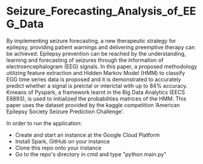 # Seizure_Forecasting_Analysis_of_EEG_Data
By implementing seizure forecasting, a new therapeutic
strategy for epilepsy, providing patient warnings
and delivering preemptive therapy can be achieved. Epilepsy
prevention can be reached by the understanding, learning and
forecasting of seizures through the information of electroencephalogram
(EEG) signals. In this paper, a proposed methodology
utilizing feature extraction and Hidden Markov Model
(HMM) to classify EGG time series data is proposed and it is
demonstrated to accurately predict whether a signal is preictal
or interictal with up to 84% accuracy. Kmeans of Pyspark, a framework
learnt in the Big Data Analytics (EECS E6893), is used to
initialized the probabilities matrices of the HMM. This paper
uses the dataset provided by the kaggle competition ’American
Epilepsy Society Seizure Prediction Challenge’.

In order to run the application:

* Create and start an instance at the Google Cloud Platform
* Install Spark, GitHub on your instance
* Clone this repo onto your instance
* Go to the repo's directory in cmd and type "python main.py"
